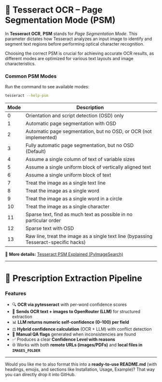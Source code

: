 # 📖 Tesseract OCR – Page Segmentation Mode (PSM)

In **Tesseract OCR**, **PSM** stands for *Page Segmentation Mode*.
This parameter dictates how Tesseract analyzes an input image to identify and segment text regions before performing optical character recognition.

Choosing the correct PSM is crucial for achieving accurate OCR results, as different modes are optimized for various text layouts and image characteristics.

### Common PSM Modes

Run the command to see available modes:

```bash
tesseract --help-psm
```

| Mode | Description                                                                          |
| ---- | ------------------------------------------------------------------------------------ |
| 0    | Orientation and script detection (OSD) only                                          |
| 1    | Automatic page segmentation with OSD                                                 |
| 2    | Automatic page segmentation, but no OSD, or OCR (not implemented)                    |
| 3    | Fully automatic page segmentation, but no OSD (Default)                              |
| 4    | Assume a single column of text of variable sizes                                     |
| 5    | Assume a single uniform block of vertically aligned text                             |
| 6    | Assume a single uniform block of text                                                |
| 7    | Treat the image as a single text line                                                |
| 8    | Treat the image as a single word                                                     |
| 9    | Treat the image as a single word in a circle                                         |
| 10   | Treat the image as a single character                                                |
| 11   | Sparse text, find as much text as possible in no particular order                    |
| 12   | Sparse text with OSD                                                                 |
| 13   | Raw line, treat the image as a single text line (bypassing Tesseract-specific hacks) |

🔗 **More details:** [Tesseract PSM Explained (PyImageSearch)](https://pyimagesearch.com/2021/11/15/tesseract-page-segmentation-modes-psms-explained-how-to-improve-your-ocr-accuracy/)

---

# 💊 Prescription Extraction Pipeline

### Features

* 🔍 **OCR via pytesseract** with per-word confidence scores
* 📡 **Sends OCR text + images to OpenRouter (LLM)** for structured extraction
* 📊 **LLM returns numeric self-confidence (0–100) per field**
* ⚖️ **Hybrid confidence calculation** (OCR + LLM) with conflict detection
* 🚩 **Manual QA flags** generated when inconsistencies are found
* ✅ Produces a clear **Confidence Level with reasons**
* 🌐 Works with both **remote URLs (images/PDFs)** and **local files in `IMAGES_FOLDER`**

---

Would you like me to also format this into a **ready-to-use README.md** (with headings, emojis, and sections like Installation, Usage, Example)? That way you can directly drop it into GitHub.
